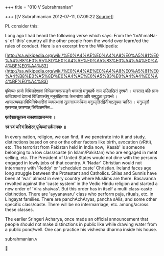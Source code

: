 +++
title = "010 V Subrahmanian"

+++
[[V Subrahmanian	2012-07-11, 07:09:22 [Source](https://groups.google.com/g/bvparishat/c/mC_p4qfuA1Q)]]



Pl. consider this:  
  

Long ago I had heard the following verse which says: From the 'brAhmaNa-s' of 'this' country all the other people from the world over learn/ed the rules of conduct. Here is an excerpt from the Wikipedia:

[http://sa.wikipedia.org/wiki/%E0%A4%AE%E0%A4%A8%E0%A5%81%E0%A4%B8%E0%A5%8D%E0%A4%AE%E0%A5%83%E0%A4%A4%E0%A4%BF%E0%A4%83](http://sa.wikipedia.org/wiki/%E0%A4%AE%E0%A4%A8%E0%A5%81%E0%A4%B8%E0%A5%8D%E0%A4%AE%E0%A5%83%E0%A4%A4%E0%A4%BF%E0%A4%83)  

पृथिव्याः प्रायो विभिन्नदेशानां विधिप्रणयनप्रसङ्गे भगवतो मनुमहर्षेः नाम उल्लिखितं दृश्यते । भारतात् बहिः प्रायः कतिपयानां देशानां विधिशास्त्रेषु मनुसंहितायाः केचनांशा अपि समुद्धृता दृश्यन्ते । आचारव्यवहारविधिनिषेधादीनां व्यवस्थानां तुलनात्मकधिया मनुस्मृतिरद्वितीयाऽनुपमा चास्ति । मनुस्मृतौ एतस्मात् कारणात् लिखितमस्ति...

**एतद्देशप्रसूतस्य सकाशादग्रजन्मनः ।**

**स्वं स्वं चरित्रं शिक्षेरन् पृथिव्यां सर्वमानवाः ॥**

In every nation, religion, we can find, if we penetrate into it and study, distinctions based on one or the other factors like birth, avocation (vRtti), etc. The terrorist from Pakistan held in India now, 'Kasab' is someone belonging to a low class/caste (in Islam/Pakistan) who are engaged in meat selling, etc. The President of United States would not dine with the persons engaged in lowly jobs of that country.
A 'Nadar' Christian would not intermarry with 'Reddy' or 'scheduled caste' Christian. Ireland faces age long struggle between the Protestant and Catholics. Shias and Sunnis have been at 'war' almost in every country where Muslims are there. Basavanna revolted against the 'caste system' in the Vedic Hindu religion and started a new order of 'Vira shaivas'. But this order has in itself a multi class-caste distinction. There are 'ayyanavaru' class who perform puja, rituals, etc. in Lingayat families. There are panchAchAryas, pancha sAlis, and some other specific class/caste. There will be no intermarriage, etc. among/across these classes.  

The earlier Sringeri Acharya, once made an official announcement that people should not make distinctions in public like while drawing water from a public pond/well. One can practice his vishesha dharma inside his house.

subrahmanian.v  



